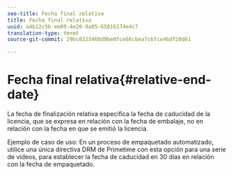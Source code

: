```yaml
---
seo-title: Fecha final relativa
title: Fecha final relativa
uuid: a4b12c5b-ee09-4e28-9a05-65016174e4c7
translation-type: tm+mt
source-git-commit: 29bc8323460d9be0fce66cbea7c6fce46df20d61

---
```



# Fecha final relativa{#relative-end-date}

La fecha de finalización relativa especifica la fecha de caducidad de la licencia, que se expresa en relación con la fecha de embalaje, no en relación con la fecha en que se emitió la licencia.

Ejemplo de caso de uso: En un proceso de empaquetado automatizado, utilice una única directiva DRM de Primetime con esta opción para una serie de vídeos, para establecer la fecha de caducidad en 30 días en relación con la fecha de empaquetado.
